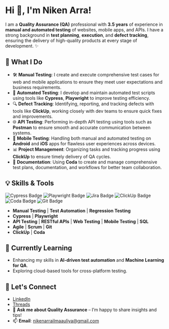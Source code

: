 # Hi 👋, I'm **Niken Arra**!

I am a **Quality Assurance (QA)** professional with **3.5 years** of experience in **manual and automated testing** of websites, mobile apps, and APIs. I have a strong background in **test planning**, **execution**, and **defect tracking**, ensuring the delivery of high-quality products at every stage of development. ✨

## 🚀 What I Do

- 🛠 **Manual Testing**: I create and execute comprehensive test cases for web and mobile applications to ensure they meet user expectations and business requirements.
- 🤖 **Automated Testing**: I develop and maintain automated test scripts using tools like **Cypress**, **Playwright** to improve testing efficiency.
- 🔍 **Defect Tracking**: Identifying, reporting, and tracking defects with tools like **ClickUp**, working closely with dev teams to ensure quick fixes and improvements.
- 🌐 **API Testing**: Performing in-depth API testing using tools such as **Postman** to ensure smooth and accurate communication between systems.
- 📱 **Mobile Testing**: Handling both manual and automated testing on **Android** and **iOS** apps for flawless user experiences across devices.
- 📊 **Project Management**: Organizing tasks and tracking progress using **ClickUp** to ensure timely delivery of QA cycles.
- 📑 **Documentation**: Using **Coda** to create and manage comprehensive test plans, documentation, and workflows for better team collaboration.

## 💡 Skills & Tools

![Cypress Badge](https://img.shields.io/badge/Cypress-%40-003F42?logo=cypress&style=flat)
![Playwright Badge](https://img.shields.io/badge/Playwright-%40-2b6ab0?logo=playwright&style=flat)
![Jira Badge](https://img.shields.io/badge/Jira-%40-0052CC?logo=jira&style=flat)
![ClickUp Badge](https://img.shields.io/badge/ClickUp-%40-7A6F6F?logo=clickup&style=flat)
![Coda Badge](https://img.shields.io/badge/Coda-%40-3E62C3?logo=coda&style=flat)
![Git Badge](https://img.shields.io/badge/Git-%40-F1502F?logo=git&style=flat)

- **Manual Testing** | **Test Automation** | **Regression Testing**
- **Cypress** | **Playwright** 
- **API Testing** | **RESTful APIs** | **Web Testing** | **Mobile Testing** | **SQL**
- **Agile** | **Scrum** | **Git**
- **ClickUp** | **Coda**

## 🌱 Currently Learning

- Enhancing my skills in **AI-driven test automation** and **Machine Learning for QA**.
- Exploring cloud-based tools for cross-platform testing.

## 💌 Let's Connect

- [LinkedIn](https://www.linkedin.com/in/nikenarra/)
- [Threads](https://www.threads.net/@nikenarra)
- 💬 **Ask me about Quality Assurance** – I’m happy to share insights and tips!
- 📫 **Email**: nikenarrailmaauliya@gmail.com
